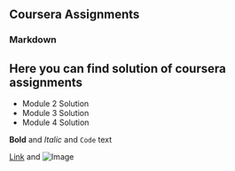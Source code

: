 ## Coursera Assignments


### Markdown

## Here you can find solution of coursera assignments

- Module 2 Solution
- Module 3 Solution
- Module 4 Solution



**Bold** and _Italic_ and `Code` text

[Link](url) and ![Image](src)
```

